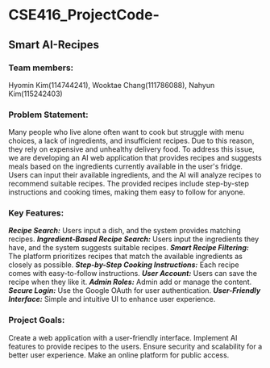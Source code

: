 # CSE416_ProjectCode-

## Smart AI-Recipes

### Team members:

Hyomin Kim(114744241), Wooktae Chang(111786088), Nahyun Kim(115242403)

### Problem Statement:

Many people who live alone often want to cook but struggle with menu choices, a lack of ingredients, and insufficient recipes. Due to this reason, they rely on expensive and unhealthy delivery food.
To address this issue, we are developing an AI web application that provides recipes and suggests meals based on the ingredients currently available in the user's fridge. Users can input their available ingredients, and the AI will analyze recipes to recommend suitable recipes. The provided recipes include step-by-step instructions and cooking times, making them easy to follow for anyone.

### Key Features:

**_Recipe Search:_** Users input a dish, and the system provides matching recipes.
**_Ingredient-Based Recipe Search:_** Users input the ingredients they have, and the system suggests suitable recipes.
**_Smart Recipe Filtering:_** The platform prioritizes recipes that match the available ingredients as closely as possible.
**_Step-by-Step Cooking Instructions:_** Each recipe comes with easy-to-follow instructions.
**_User Account:_** Users can save the recipe when they like it.
**_Admin Roles:_** Admin add or manage the content.
**_Secure Login:_** Use the Google OAuth for user authentication.
**_User-Friendly Interface:_** Simple and intuitive UI to enhance user experience.

### Project Goals:

Create a web application with a user-friendly interface.
Implement AI features to provide recipes to the users.
Ensure security and scalability for a better user experience.
Make an online platform for public access.
